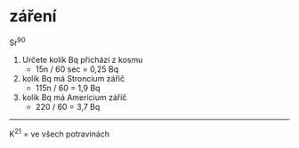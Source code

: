 # záření 
Sr<sup>90</sup> 
1) Určete kolik Bq přichází z kosmu
	- 15n / 60 sec = 0,25 Bq
2) kolik Bq má Stroncium zářič
	- 115n / 60 = 1,9 Bq
1) kolik Bq má Americium zářič
	- 220 / 60 = 3,7 Bq
--------------------------------------
K<sup>21</sup> = ve všech potravinách